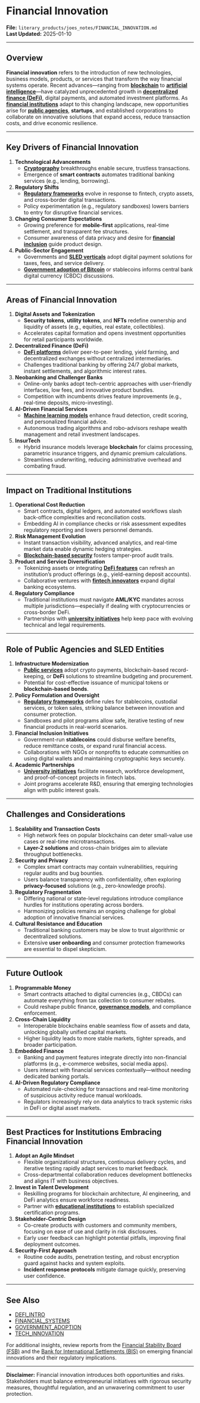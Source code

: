 # Financial Innovation

**File:** `literary_products/joes_notes/FINANCIAL_INNOVATION.md`\
**Last Updated:** 2025-01-10

***

## Overview

**Financial innovation** refers to the introduction of new technologies, business models, products, or services that transform the way financial systems operate. Recent advances—ranging from [**blockchain**](../crypto_economics/bitcoin_basics.md) to [**artificial intelligence**](tech_innovation.md#artificial-intelligence-and-machine-learning)—have catalyzed unprecedented growth in [**decentralized finance (DeFi)**](../crypto/defi_intro.md), digital payments, and automated investment platforms. As [**financial institutions**](financial_institutions.md) adapt to this changing landscape, new opportunities arise for [**public agencies**](../misc/public_agencies.md), **startups**, and established corporations to collaborate on innovative solutions that expand access, reduce transaction costs, and drive economic resilience.

***

## Key Drivers of Financial Innovation

1. **Technological Advancements**
   * [**Cryptography**](../crypto/cryptography_basics.md) breakthroughs enable secure, trustless transactions.
   * Emergence of **smart contracts** automates traditional banking services (e.g., lending, borrowing).
2. **Regulatory Shifts**
   * [**Regulatory frameworks**](../governance/regulatory_frameworks.md) evolve in response to fintech, crypto assets, and cross-border digital transactions.
   * Policy experimentation (e.g., regulatory sandboxes) lowers barriers to entry for disruptive financial services.
3. **Changing Consumer Expectations**
   * Growing preference for **mobile-first** applications, real-time settlement, and transparent fee structures.
   * Consumer awareness of data privacy and desire for [**financial inclusion**](financial_institutions.md#inclusion-strategies) guide product design.
4. **Public-Sector Engagement**
   * Governments and [**SLED verticals**](../misc/sled_vertices.md) adopt digital payment solutions for taxes, fees, and service delivery.
   * [**Government adoption of Bitcoin**](../misc/government_adoption.md) or stablecoins informs central bank digital currency (CBDC) discussions.

***

## Areas of Financial Innovation

1. **Digital Assets and Tokenization**
   * **Security tokens**, **utility tokens**, and **NFTs** redefine ownership and liquidity of assets (e.g., equities, real estate, collectibles).
   * Accelerates capital formation and opens investment opportunities for retail participants worldwide.
2. **Decentralized Finance (DeFi)**
   * [**DeFi platforms**](../crypto/defi_intro.md) deliver peer-to-peer lending, yield farming, and decentralized exchanges without centralized intermediaries.
   * Challenges traditional banking by offering 24/7 global markets, instant settlements, and algorithmic interest rates.
3. **Neobanking and Challenger Banks**
   * Online-only banks adopt tech-centric approaches with user-friendly interfaces, low fees, and innovative product bundles.
   * Competition with incumbents drives feature improvements (e.g., real-time deposits, micro-investing).
4. **AI-Driven Financial Services**
   * [**Machine learning models**](tech_innovation.md#artificial-intelligence-and-machine-learning) enhance fraud detection, credit scoring, and personalized financial advice.
   * Autonomous trading algorithms and robo-advisors reshape wealth management and retail investment landscapes.
5. **InsurTech**
   * Hybrid insurance models leverage **blockchain** for claims processing, parametric insurance triggers, and dynamic premium calculations.
   * Streamlines underwriting, reducing administrative overhead and combating fraud.

***

## Impact on Traditional Institutions

1. **Operational Cost Reduction**
   * Smart contracts, digital ledgers, and automated workflows slash back-office complexities and reconciliation costs.
   * Embedding AI in compliance checks or risk assessment expedites regulatory reporting and lowers personnel demands.
2. **Risk Management Evolution**
   * Instant transaction visibility, advanced analytics, and real-time market data enable dynamic hedging strategies.
   * [**Blockchain-based security**](../BLOCKCHAIN_SECURITY.md) fosters tamper-proof audit trails.
3. **Product and Service Diversification**
   * Tokenizing assets or integrating [**DeFi features**](../DEFI_BASICS.md) can refresh an institution’s product offerings (e.g., yield-earning deposit accounts).
   * Collaborative ventures with [**fintech innovators**](../FINTECH_INNOVATORS.md) expand digital banking ecosystems.
4. **Regulatory Compliance**
   * Traditional institutions must navigate **AML/KYC** mandates across multiple jurisdictions—especially if dealing with cryptocurrencies or cross-border DeFi.
   * Partnerships with [**university initiatives**](../misc/university_initiatives.md) help keep pace with evolving technical and legal requirements.

***

## Role of Public Agencies and SLED Entities

1. **Infrastructure Modernization**
   * [**Public services**](../misc/public_services.md) adopt crypto payments, blockchain-based record-keeping, or **DeFi** solutions to streamline budgeting and procurement.
   * Potential for cost-effective issuance of municipal tokens or **blockchain-based bonds**.
2. **Policy Formulation and Oversight**
   * [**Regulatory frameworks**](../governance/regulatory_frameworks.md) define rules for stablecoins, custodial services, or token sales, striking balance between innovation and consumer protection.
   * Sandboxes and pilot programs allow safe, iterative testing of new financial products in real-world scenarios.
3. **Financial Inclusion Initiatives**
   * Government-run **stablecoins** could disburse welfare benefits, reduce remittance costs, or expand rural financial access.
   * Collaborations with NGOs or nonprofits to educate communities on using digital wallets and maintaining cryptographic keys securely.
4. **Academic Partnerships**
   * [**University initiatives**](../misc/university_initiatives.md) facilitate research, workforce development, and proof-of-concept projects in fintech labs.
   * Joint programs accelerate R\&D, ensuring that emerging technologies align with public interest goals.

***

## Challenges and Considerations

1. **Scalability and Transaction Costs**
   * High network fees on popular blockchains can deter small-value use cases or real-time microtransactions.
   * **Layer-2 solutions** and cross-chain bridges aim to alleviate throughput bottlenecks.
2. **Security and Privacy**
   * Complex smart contracts may contain vulnerabilities, requiring regular audits and bug bounties.
   * Users balance transparency with confidentiality, often exploring **privacy-focused** solutions (e.g., zero-knowledge proofs).
3. **Regulatory Fragmentation**
   * Differing national or state-level regulations introduce compliance hurdles for institutions operating across borders.
   * Harmonizing policies remains an ongoing challenge for global adoption of innovative financial services.
4. **Cultural Resistance and Education**
   * Traditional banking customers may be slow to trust algorithmic or decentralized solutions.
   * Extensive **user onboarding** and consumer protection frameworks are essential to dispel skepticism.

***

## Future Outlook

1. **Programmable Money**
   * Smart contracts attached to digital currencies (e.g., CBDCs) can automate everything from tax collection to consumer rebates.
   * Could reshape public finance, [**governance models**](../ai/governance_models.md), and compliance enforcement.
2. **Cross-Chain Liquidity**
   * Interoperable blockchains enable seamless flow of assets and data, unlocking globally unified capital markets.
   * Higher liquidity leads to more stable markets, tighter spreads, and broader participation.
3. **Embedded Finance**
   * Banking and payment features integrate directly into non-financial platforms (e.g., e-commerce websites, social media apps).
   * Users interact with financial services contextually—without needing dedicated banking portals.
4. **AI-Driven Regulatory Compliance**
   * Automated rule-checking for transactions and real-time monitoring of suspicious activity reduce manual workloads.
   * Regulators increasingly rely on data analytics to track systemic risks in DeFi or digital asset markets.

***

## Best Practices for Institutions Embracing Financial Innovation

1. **Adopt an Agile Mindset**
   * Flexible organizational structures, continuous delivery cycles, and iterative testing rapidly adapt services to market feedback.
   * Cross-departmental collaboration reduces development bottlenecks and aligns IT with business objectives.
2. **Invest in Talent Development**
   * Reskilling programs for blockchain architecture, AI engineering, and DeFi analytics ensure workforce readiness.
   * Partner with [**educational institutions**](../misc/university_initiatives.md) to establish specialized certification programs.
3. **Stakeholder-Centric Design**
   * Co-create products with customers and community members, focusing on ease of use and clarity in risk disclosures.
   * Early user feedback can highlight potential pitfalls, improving final deployment outcomes.
4. **Security-First Approach**
   * Routine code audits, penetration testing, and robust encryption guard against hacks and system exploits.
   * **Incident response protocols** mitigate damage quickly, preserving user confidence.

***

## See Also

* [DEFI\_INTRO](../crypto/defi_intro.md)
* [FINANCIAL\_SYSTEMS](financial_systems.md)
* [GOVERNMENT\_ADOPTION](../misc/government_adoption.md)
* [TECH\_INNOVATION](tech_innovation.md)

For additional insights, review reports from the [Financial Stability Board (FSB)](https://www.fsb.org/) and the [Bank for International Settlements (BIS)](https://www.bis.org/) on emerging financial innovations and their regulatory implications.

***

**Disclaimer:** Financial innovation introduces both opportunities and risks. Stakeholders must balance entrepreneurial initiatives with rigorous security measures, thoughtful regulation, and an unwavering commitment to user protection.
